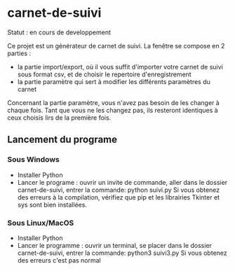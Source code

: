 # carnet-de-suivi

Statut : en cours de developpement

Ce projet est un générateur de carnet de suivi.
La fenêtre se compose en 2 parties :
- la partie import/export, où il vous suffit d'importer votre carnet de suivi sous format csv, et de choisir le repertoire d'enregistrement
- la partie paramètre qui sert à modifier les différents paramètres du carnet

Concernant la partie paramètre, vous n'avez pas besoin de les changer à chaque fois. Tant que vous ne les changez pas, ils resteront identiques à ceux choisis lirs de la première fois.

## Lancement du programe
### Sous Windows
- Installer Python
- Lancer le programe : ouvrir un invite de commande, aller dans le dossier carnet-de-suivi, entrer la commande: python suivi.py
Si vous obtenez des erreurs à la compilation, vérifiez que pip et les librairies Tkinter et sys sont bien installées.

### Sous Linux/MacOS
- Installer Python
- Lancer le programme : ouvrir un terminal, se placer dans le dossier carnet-de-suivi, entrer la commande: python3 suivi3.py
Si vous obtenez des erreurs c'est pas normal
